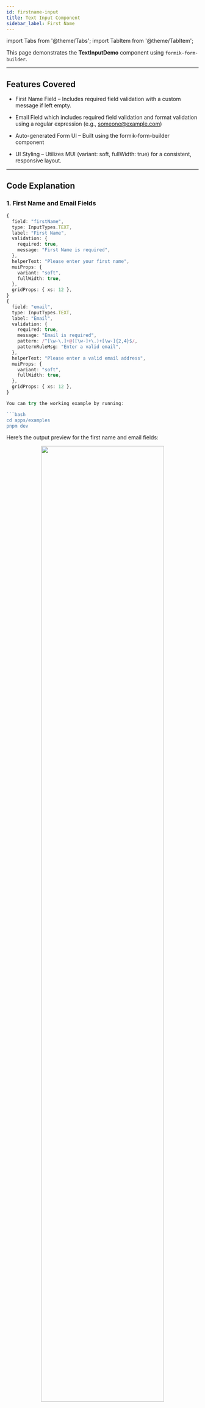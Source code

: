 ```yaml
---
id: firstname-input
title: Text Input Component
sidebar_label: First Name
---
```


import Tabs from '@theme/Tabs';
import TabItem from '@theme/TabItem';

This page demonstrates the **TextInputDemo** component using `formik-form-builder`.

---

## Features Covered

- First Name Field – Includes required field validation with a custom message if left empty.

- Email Field which includes required field validation and format validation using a regular expression (e.g., someone@example.com)

- Auto-generated Form UI – Built using the formik-form-builder component

- UI Styling – Utilizes MUI (variant: soft, fullWidth: true) for a consistent, responsive layout.
---



## Code Explanation

### 1. First Name and Email Fields

```ts
{
  field: "firstName",
  type: InputTypes.TEXT,
  label: "First Name",
  validation: {
    required: true,
    message: "First Name is required",
  },
  helperText: "Please enter your first name",
  muiProps: {
    variant: "soft",
    fullWidth: true,
  },
  gridProps: { xs: 12 },
}
{
  field: "email",
  type: InputTypes.TEXT,
  label: "Email",
  validation: {
    required: true,
    message: "Email is required",
    pattern: /^[\w-\.]+@([\w-]+\.)+[\w-]{2,4}$/,
    patternRuleMsg: "Enter a valid email",
  },
  helperText: "Please enter a valid email address",
  muiProps: {
    variant: "soft",
    fullWidth: true,
  },
  gridProps: { xs: 12 },
}

You can try the working example by running:

```bash
cd apps/examples
pnpm dev

```



Here’s the output preview for the first name and email fields:

<p align="center">
<img src="/img/basic-text-input-output.jpg" width="80%" />
</p>


